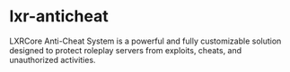 # lxr-anticheat
LXRCore Anti-Cheat System is a powerful and fully customizable solution designed to protect roleplay servers from exploits, cheats, and unauthorized activities.
